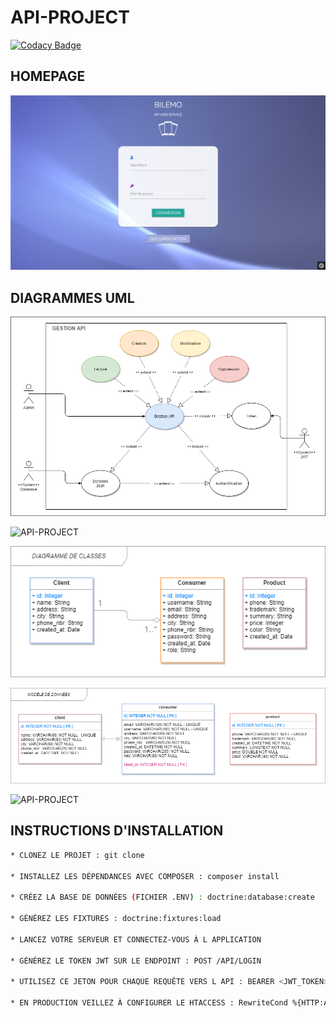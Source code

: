 # API-PROJECT

[![Codacy Badge](https://app.codacy.com/project/badge/Grade/2dc074a9d3154e6a935e2365711a1b61)](https://www.codacy.com/gh/JEND-CODES/API-PROJECT/dashboard?utm_source=github.com&amp;utm_medium=referral&amp;utm_content=JEND-CODES/API-PROJECT&amp;utm_campaign=Badge_Grade)

## HOMEPAGE

![API-PROJECT](https://raw.githubusercontent.com/JEND-CODES/API-PROJECT/main/public/images/CapchaApiProject.png)

## DIAGRAMMES UML

![API-PROJECT](https://raw.githubusercontent.com/JEND-CODES/API-PROJECT/main/diagrammes/Cas_Gestion_Api_P7_V2.png)

![API-PROJECT](https://raw.githubusercontent.com/JEND-CODES/API-PROJECT/main/diagrammes/S%C3%A9quence_Authentification_P7_V3.png)

![API-PROJECT](https://raw.githubusercontent.com/JEND-CODES/API-PROJECT/main/diagrammes/Diagramme_de_Classes_P7_V3.png)

![API-PROJECT](https://raw.githubusercontent.com/JEND-CODES/API-PROJECT/main/diagrammes/Mod%C3%A8le_de_donn%C3%A9es_P7_V3.png)

![API-PROJECT](https://raw.githubusercontent.com/JEND-CODES/API-PROJECT/main/diagrammes/Concepteur_BDD_Bilemo_v3.JPG)

## INSTRUCTIONS D'INSTALLATION
``` bash
* CLONEZ LE PROJET : git clone

* INSTALLEZ LES DÉPENDANCES AVEC COMPOSER : composer install

* CRÉEZ LA BASE DE DONNÉES (FICHIER .ENV) : doctrine:database:create

* GÉNÉREZ LES FIXTURES : doctrine:fixtures:load

* LANCEZ VOTRE SERVEUR ET CONNECTEZ-VOUS À L APPLICATION

* GÉNÉREZ LE TOKEN JWT SUR LE ENDPOINT : POST /API/LOGIN

* UTILISEZ CE JETON POUR CHAQUE REQUÊTE VERS L API : BEARER <JWT_TOKEN>

* EN PRODUCTION VEILLEZ À CONFIGURER LE HTACCESS : RewriteCond %{HTTP:Authorization} ^(.*)
```
